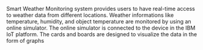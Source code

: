 Smart Weather Monitoring system provides users to have real-time access to weather data from different locations. 
Weather informations like temperature, humidity, and object temperature are monitored by using an online simulator. The online simulator is connected to the device in the IBM IoT platform.
The cards and boards are designed  to visualize the data in the form of graphs
